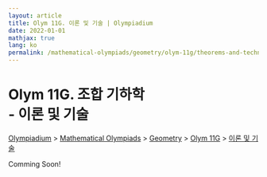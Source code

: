 ```yaml
---
layout: article
title: Olym 11G. 이론 및 기술 | Olympiadium
date: 2022-01-01
mathjax: true
lang: ko
permalink: /mathematical-olympiads/geometry/olym-11g/theorems-and-techniques/
---
```

# Olym 11G. 조합 기하학 <br> <ssup> - 이론 및 기술</ssup>

<a href="{{ site.homeurl }}">Olympiadium</a> > <a href="{{ site.homeurl }}mathematical-olympiads/">Mathematical Olympiads</a> > <a href="{{ site.homeurl }}mathematical-olympiads/geometry/">Geometry</a> > <a href="{{ site.homeurl }}mathematical-olympiads/geometry/olym-11g/">Olym 11G</a> > <a href="{{ site.homeurl }}mathematical-olympiads/geometry/olym-11g/theorems-and-techniques/">이론 및 기술</a>

Comming Soon!
